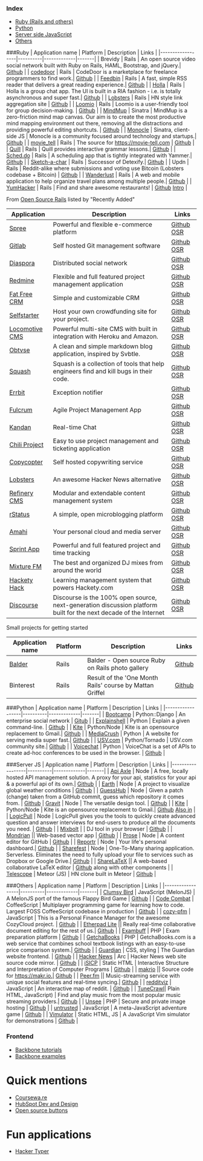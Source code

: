 ### Index
* [Ruby (Rails and others)](#ruby)
* [Python](#python)
* [Server side JavaScript](#server-js)
* [Others](#others)

###Ruby
| Application name | Platform | Description | Links |
|------------------|----------|-------------|-------|
| Brevidy | Rails | An open source video social network built with Ruby on Rails, HAML, Bootstrap, and jQuery.| [Github](https://github.com/iwasrobbed/Brevidy) |
| [codedoor](https://www.codedoor.com/) | Rails | CodeDoor is a marketplace for freelance programmers to find work.| [Github](https://github.com/CodeDoor/codedoor) |
| [Feedbin](https://feedbin.me/) | Rails | A fast, simple RSS reader that delivers a great reading experience.| [Github](https://github.com/feedbin/feedbin) |
| [Holla](https://maccman-holla.heroku.com/) | Rails | Holla is a group chat app. The UI is built in a RIA fashion - i.e. is totally asynchronous and super fast.| [Github](https://github.com/maccman/holla) |
| [Lobsters](https://lobste.rs/) | Rails | HN style link aggregation site | [Github](https://github.com/jcs/lobsters) |
| [Loomio](https://www.loomio.org/) | Rails | Loomio is a user-friendly tool for group decision-making. | [Github](https://github.com/loomio/loomio) |
| [MindMup](http://www.mindmup.com) | Sinatra | MindMup is a zero-friction mind map canvas. Our aim is to create the most productive mind mapping environment out there, removing all the distractions and providing powerful editing shortcuts. | [Github](https://github.com/mindmup/mindmup) |
| [Monocle](http://monocle.io) | Sinatra, client-side JS | Monocle is a community focused around technology and startups.| [Github](https://github.com/maccman/monocle) |
| [movie_tell](https://movie-tell.com) | Rails | The source for https://movie-tell.com | [Github](https://github.com/danieljaouen/movie_tell) |
| [Quill](http://www.quill.org) | Rails | Quill provides interactive grammar lessons.| [Github](https://github.com/empirical-org/quill) |
| [Sched.do](http://sched.do) | Rails | A scheduling app that is tightly integrated with Yammer.| [Github](https://github.com/yammer/sched.do) |
| [Sketch-a-char](http://sketch-a-char.heroku.com) | Rails | Successor of Detexify.| [Github](https://github.com/kirel/sketch-a-char) |
| Updn | Rails | Reddit-alike where submissions and voting use Bitcoin (Lobsters codebase + Bitcoin) | [Github](https://github.com/fisher-lebo/updn) |
| [Wanderlust](http://mywanderlust.co/) | Rails | A web and mobile application to help organize travel plans among multiple people.| [Github](https://github.com/danecjensen/mywanderlust) |
| [YumHacker](http://yumhacker.com) | Rails | Find and share awesome restaurants! | [Github](https://github.com/jendewalt/yumhacker) [Intro](http://blog.yumhacker.com/post/74733516768/yumhacker-i-built-a-social-network-for-food-and-heres) |

From [Open Source Rails](http://www.opensourcerails.com/) listed by "Recently Added"

| Application | Description | Links |
|---------------|---------------|-------|
| [Spree](http://spreecommerce.com/) | Powerful and flexible e-commerce platform | [Github](http://github.com/spree/spree) [OSR](http://www.opensourcerails.com/spree/) |
| [Gitlab](http://gitlabhq.com/) | Self hosted Git management software | [Github](http://github.com/gitlabhq/gitlabhq) [OSR](http://www.opensourcerails.com/gitlab/) |
| [Diaspora](https://joindiaspora.com/) | Distributed social network | [Github](http://github.com/diaspora/diaspora) [OSR](http://www.opensourcerails.com/diaspora/) |
| [Redmine](http://www.redmine.org/) | Flexible and full featured project management application | [Github](http://github.com/edavis10/redmine) [OSR](http://www.opensourcerails.com/redmine/) |
| [Fat Free CRM](http://www.fatfreecrm.com/) | Simple and customizable CRM | [Github](http://github.com/fatfreecrm/fat_free_crm) [OSR](http://www.opensourcerails.com/fatfreecrm/) |
| [Selfstarter](http://selfstarter.us/) | Host your own crowdfunding site for your project. | [Github](http://github.com/lockitron/selfstarter) [OSR](http://www.opensourcerails.com/selfstarter/) |
| [Locomotive CMS](http://locomotivecms.com/) | Powerful multi-site CMS with built in integration with Heroku and Amazon. | [Github](http://github.com/locomotivecms/engine) [OSR](http://www.opensourcerails.com/locomotivecms/) |
| [Obtvse](http://obtvse.herokuapp.com/) | A clean and simple markdown blog application, inspired by Svbtle. | [Github](http://github.com/natew/obtvse) [OSR](http://www.opensourcerails.com/obtvse/) |
| [Squash](http://squash.io/) | Squash is a collection of tools that help engineers find and kill bugs in their code. | [Github](http://github.com/SquareSquash/web) [OSR](http://www.opensourcerails.com/squash/) |
| [Errbit](https://github.com/errbit/errbit) | Exception notifier | [Github](http://github.com/errbit/errbit) [OSR](http://www.opensourcerails.com/errbit/) |
| [Fulcrum](http://wholemeal.co.nz/projects/fulcrum.html) | Agile Project Management App | [Github](http://github.com/malclocke/fulcrum) [OSR](http://www.opensourcerails.com/fulcrum/) |
| [Kandan](http://kandanapp.com/) | Real-time Chat | [Github](http://github.com/kandanapp/kandan) [OSR](http://www.opensourcerails.com/kandan/) |
| [Chili Project](https://www.chiliproject.org/) | Easy to use project management and ticketing application | [Github](http://github.com/chiliproject/chiliproject) [OSR](http://www.opensourcerails.com/chiliproject/) |
| [Copycopter](http://copycopter.com/) | Self hosted copywriting service | [Github](http://github.com/copycopter/copycopter-server) [OSR](http://www.opensourcerails.com/copycopter/) |
| [Lobsters](http://lobste.rs/) | An awesome Hacker News alternative | [Github](http://github.com/jcs/lobsters) [OSR](http://www.opensourcerails.com/lobsters/) |
| [Refinery CMS](http://refinerycms.com/) | Modular and extendable content management system | [Github](http://github.com/refinery/refinerycms) [OSR](http://www.opensourcerails.com/refinerycms/) |
| [rStatus](http://rstat.us/) | A simple, open microblogging platform | [Github](http://github.com/hotsh/rstat.us) [OSR](http://www.opensourcerails.com/rstatus/) |
| [Amahi](http://www.amahi.org/) | Your personal cloud and media server | [Github](http://github.com/amahi/platform) [OSR](http://www.opensourcerails.com/amahi/) |
| [Sprint App](http://sprintapp.com/) | Powerful and full featured project and time tracking | [Github](http://github.com/macfanatic/SprintApp) [OSR](http://www.opensourcerails.com/sprintapp/) |
| [Mixture FM](http://mixture.fm/) | The best and organized DJ mixes from around the world | [Github](http://github.com/erickreutz/mixturefm) [OSR](http://www.opensourcerails.com/mixturefm/) |
| [Hackety Hack](http://hackety.com/) | Learning management system that powers Hackety.com | [Github](http://github.com/hacketyhack/hackety-hack.com) [OSR](http://www.opensourcerails.com/hackety/) |
| [Discourse](http://www.discourse.org/) | Discourse is the 100% open source, next-generation discussion platform built for the next decade of the Internet | [Github](http://github.com/discourse/discourse) [OSR](http://www.opensourcerails.com/discourse/) |

Small projects for getting started

| Application name | Platform | Description | Links |
|------------------|----------|-------------|-------|
| [Balder](http://balderapp.com/) | Rails | Balder - Open source Ruby on Rails photo gallery | [Github](https://github.com/espen/balder/) |
| Binterest | Rails | Result of the 'One Month Rails' course by Mattan Griffel | [Github](https://github.com/benjaminmbrown/binterest) |

###Python
| Application name | Platform | Description | Links |
|------------------|----------|-------------|-------|
| [Bootcamp](http://trybootcamp.vitorfs.com) | Python::Django | An enterprise social network | [Gitub](https://github.com/vitorfs/bootcamp) |
| [Explainshell](http://www.explainshell.com/) | Python | Explain a given command-line. | [Github](https://github.com/idank/explainshell) |
| [Kite](http://khamidou.github.io/kite/) | Python/Node | Kite is an opensource replacement to Gmail.| [Github](https://github.com/khamidou/kite) |
| [MediaCrush](https://mediacru.sh) | Python | A website for serving media super fast.| [Github](https://github.com/MediaCrush/MediaCrush) |
| [USV.com](http://usv.com) | Python/Tornado | USV.com community site.| [Github](https://github.com/unionsquareventures/theconversation) |
| [Voicechat](http://voicechatapi.com) | Python | VoiceChat is a set of APIs to create ad-hoc conferences to be used in the browser. | [Github](https://github.com/plivo/voicechat) |

###Server JS
| Application name | Platform | Description | Links |
|------------------|----------|-------------|-------|
| [Api Axle](http://apiaxle.com) | Node | A free, locally hosted API management solution. A proxy for your api, statistics for your api & a powerful api of its own.| [Github](https://github.com/apiaxle/apiaxle) |
| [Earth](http://earth.nullschool.net) | Node | A project to visualize global weather conditions | [Github](https://github.com/cambecc/earth) |
| [GuessHub](http://guesshub.io/) | Node | Given a patch (change) taken from a GitHub commit, guess which repository it comes from. | [Github](https://github.com/max99x/guesshub/)
| [Gravit](http://hub.gravit.io/browser/) | Node | The versatile design tool. | [Github](https://github.com/quasado/gravit) |
| [Kite](http://khamidou.github.io/kite/) | Python/Node | Kite is an opensource replacement to Gmail.| [Github](https://github.com/khamidou/kite) [Also in](#python) |
| [LogicPull](https://www.logicpull.com/) | Node | LogicPull gives you the tools to quickly create advanced question and answer interviews for end-users to produce all the documents you need. | [Github](https://github.com/ChrisZieba/LogicPull) |
| [Mixbolt](http://mixbolt.com) | | DJ tool in your browser | [Github](https://github.com/adaline/mixbolt) |
| [Mondrian](http://mondrian.io) || Web-based vector app | [Github](https://github.com/artursapek/mondrian) |
| [Prose](https://prose.io) | Node | A content editor for GitHub | [Github](https://github.com/prose/prose) |
| [Reportr](http://www.reportr.io) | Node | Your life's personal dashboard.| [Github](https://github.com/SamyPesse/reportr) |
| [Sharefest](http://sharefest.me) | Node | One-To-Many sharing application. Serverless. Eliminates the need to fully upload your file to services such as Dropbox or Google Drive.| [Github](https://github.com/Peer5/ShareFest) |
| [ShareLaTeX](http://sharelatex.com) || A web-based collaborative LaTeX editor | [Github](https://github.com/sharelatex/sharelatex) along with other components |
| [Telescope](http://telesc.pe) | Meteor (JS) | HN clone built in Meteor | [Github](https://github.com/SachaG/Telescope) |

###Others
| Application name | Platform | Description | Links |
|------------------|----------|-------------|-------|
| [Clumsy Bird](http://ellisonleao.github.io/clumsy-bird/) | JavaScript (MelonJS) | A MelonJS port of the famous Flappy Bird Game | [Github](https://github.com/ellisonleao/clumsy-bird) |
| [Code Combat](http://codecombat.com/) | CoffeeScript | Multiplayer programming game for learning how to code. Largest FOSS CoffeeScript codebase in production | [Github](https://github.com/codecombat/codecombat) |
| [cozy-pfm](https://www.cozycloud.cc/) | JavaScript | This is a Personal Finance Manager for the awesome CozyCloud project. | [Github](https://github.com/seeker89/cozy-pfm/) |
| [Etherpad Lite](http://etherpad.org) || Really real-time collaborative document editing for the rest of us.| [Github](https://github.com/ether/etherpad-lite) |
| [Exambuff](http://truffles.me.uk/exambuff-open-sourced-startup) | PHP | Exam preparation platform | [Github](https://github.com/timruffles/exambuff) |
| [GetchaBooks](http://getchaBooks.com) | PHP | GetchaBooks.com is a web service that combines school textbook listings with an easy-to-use price comparison system.| [Github](https://github.com/getchabooks/getchabooks) |
| [Guardian](http://www.theguardian.com/uk?view=mobile) | CSS, styling | The Guardian website frontend. | [Github](https://github.com/guardian/frontend) |
| [Hacker News](http://news.ycombinator.com) | Arc | Hacker News web site source code mirror. | [Github](https://github.com/wting/hackernews) |
| [iSICP](http://xuanji.appspot.com/isicp/) | Static HTML | Interactive Structure and Interpretation of Computer Programs | [Github](https://github.com/zodiac/isicp) |
| [makrio](https://makr.io) || Source code for https://makr.io.| [Github](https://github.com/makrio/makrio) |
| [Peer.fm](http://peer.fm) || Music-streaming service with unique social features and real-time syncing.| [Github](https://github.com/buu700/napster.fm/) |
| [redditviz](https://rhiever.github.io/redditviz/) | JavaScript | An interactive map of reddit. | [Github](https://github.com/rhiever/redditviz/) |
| [TuneCrawl](http://www.tunecrawl.com/)| Plain HTML, JavaScript) | Find and play music from the most popular music streaming providers.| [Github](https://github.com/ProbablyOliver/TuneCrawl) |
| [Unsee](https://unsee.cc) | PHP | Secure and private image hosting | [Github](https://github.com/Umkus/unsee.cc) |
| [untrusted](http://alex.nisnevich.com/untrusted/) | JavaScript | A meta-JavaScript adventure game | [Github](https://github.com/AlexNisnevich/untrusted) |
| [Vimulator](http://thoughtbot.github.io/vimulator/) | Static HTML, JS | A JavaScript Vim simulator for demonstrations | [Github](https://github.com/thoughtbot/vimulator/) |

### Frontend
* [Backbone tutorials](https://github.com/jashkenas/backbone/wiki/Tutorials%2C-blog-posts-and-example-sites)
* [Backbone examples](https://github.com/jashkenas/backbone/wiki/Projects-and-Companies-using-Backbone)

# Quick mentions
* [Coursewa.re](https://github.com/Courseware)
* [HubSpot Dev and Design](http://github.hubspot.com/)
* [Open source buttons](http://dracs89.github.io/bbtn/)

# Fun applications
* [Hacker Typer](https://github.com/duiker101/Hacker-Typer)



